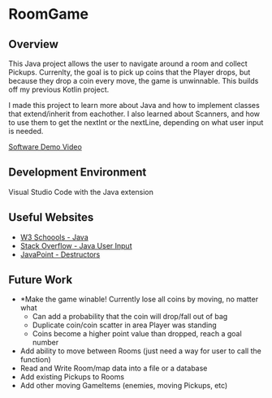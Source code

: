 # RoomGame
## Overview

This Java project allows the user to navigate around a room and collect Pickups. Currenlty, the goal is to pick up coins that the Player drops, but because they drop a coin every move, the game is unwinnable. This builds off my previous Kotlin project.

I made this project to learn more about Java and how to implement classes that extend/inherit from eachother. I also learned about Scanners, and how to use them to get the nextInt or the nextLine, depending on what user input is needed.

[Software Demo Video](https://youtu.be/XvJXemo0M7o)

## Development Environment
Visual Studio Code with the Java extension

## Useful Websites
- [W3 Schoools - Java](https://www.w3schools.com/java/default.asp)
- [Stack Overflow - Java User Input](https://stackoverflow.com/questions/5287538/how-to-get-the-user-input-in-java)
- [JavaPoint - Destructors](https://www.javatpoint.com/java-destructor)

## Future Work
- *Make the game winable! Currently lose all coins by moving, no matter what
  - Can add a probability that the coin will drop/fall out of bag
  - Duplicate coin/coin scatter in area Player was standing
  - Coins become a higher point value than dropped, reach a goal number
- Add ability to move between Rooms (just need a way for user to call the function)
- Read and Write Room/map data into a file or a database
- Add existing Pickups to Rooms
- Add other moving GameItems (enemies, moving Pickups, etc)
